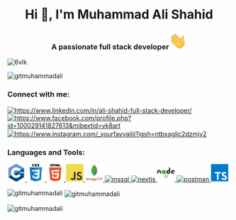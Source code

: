 <h1 align="center">Hi 👋, I'm Muhammad Ali Shahid</h1>
<h3 align="center">A passionate full stack developer<img src="https://raw.githubusercontent.com/ABSphreak/ABSphreak/master/gifs/Hi.gif" width="40px" /></h3>


![6vIk](https://github.com/GitMuhammadAli/GitMuhammadAli/assets/135626772/923206ba-a54c-4360-b4c0-e13efb91c0a3)

<p align="left"> <img src="https://komarev.com/ghpvc/?username=gitmuhammadali&label=Profile%20views&color=0e75b6&style=flat" alt="gitmuhammadali" /> </p>

<h3 align="left">Connect with me:</h3>
<p align="left">
<a href="https://linkedin.com/in/https://www.linkedin.com/in/ali-shahid-full-stack-developer/" target="blank"><img align="center" src="https://raw.githubusercontent.com/rahuldkjain/github-profile-readme-generator/master/src/images/icons/Social/linked-in-alt.svg" alt="https://www.linkedin.com/in/ali-shahid-full-stack-developer/" height="30" width="40" /></a>
<a href="https://fb.com/https://www.facebook.com/profile.php?id=100029141827613&mibextid=vk8art" target="blank"><img align="center" src="https://raw.githubusercontent.com/rahuldkjain/github-profile-readme-generator/master/src/images/icons/Social/facebook.svg" alt="https://www.facebook.com/profile.php?id=100029141827613&mibextid=vk8art" height="30" width="40" /></a>
<a href="https://instagram.com/https://www.instagram.com/_yourfavvaliii?igsh=ntbxaglic2dzmjy2" target="blank"><img align="center" src="https://raw.githubusercontent.com/rahuldkjain/github-profile-readme-generator/master/src/images/icons/Social/instagram.svg" alt="https://www.instagram.com/_yourfavvaliii?igsh=ntbxaglic2dzmjy2" height="30" width="40" /></a>
</p>

<h3 align="left">Languages and Tools:</h3>
<p align="left"> <a href="https://www.w3schools.com/cpp/" target="_blank" rel="noreferrer"> <img src="https://raw.githubusercontent.com/devicons/devicon/master/icons/cplusplus/cplusplus-original.svg" alt="cplusplus" width="40" height="40"/> </a> <a href="https://www.w3schools.com/css/" target="_blank" rel="noreferrer"> <img src="https://raw.githubusercontent.com/devicons/devicon/master/icons/css3/css3-original-wordmark.svg" alt="css3" width="40" height="40"/> </a> <a href="https://www.w3.org/html/" target="_blank" rel="noreferrer"> <img src="https://raw.githubusercontent.com/devicons/devicon/master/icons/html5/html5-original-wordmark.svg" alt="html5" width="40" height="40"/> </a> <a href="https://developer.mozilla.org/en-US/docs/Web/JavaScript" target="_blank" rel="noreferrer"> <img src="https://raw.githubusercontent.com/devicons/devicon/master/icons/javascript/javascript-original.svg" alt="javascript" width="40" height="40"/> </a> <a href="https://www.mongodb.com/" target="_blank" rel="noreferrer"> <img src="https://raw.githubusercontent.com/devicons/devicon/master/icons/mongodb/mongodb-original-wordmark.svg" alt="mongodb" width="40" height="40"/> </a> <a href="https://www.microsoft.com/en-us/sql-server" target="_blank" rel="noreferrer"> <img src="https://www.svgrepo.com/show/303229/microsoft-sql-server-logo.svg" alt="mssql" width="40" height="40"/> </a> <a href="https://nextjs.org/" target="_blank" rel="noreferrer"> <img src="https://cdn.worldvectorlogo.com/logos/nextjs-2.svg" alt="nextjs" width="40" height="40"/> </a> <a href="https://nodejs.org" target="_blank" rel="noreferrer"> <img src="https://raw.githubusercontent.com/devicons/devicon/master/icons/nodejs/nodejs-original-wordmark.svg" alt="nodejs" width="40" height="40"/> </a> <a href="https://postman.com" target="_blank" rel="noreferrer"> <img src="https://www.vectorlogo.zone/logos/getpostman/getpostman-icon.svg" alt="postman" width="40" height="40"/> </a> <a href="https://www.typescriptlang.org/" target="_blank" rel="noreferrer"> <img src="https://raw.githubusercontent.com/devicons/devicon/master/icons/typescript/typescript-original.svg" alt="typescript" width="40" height="40"/> </a> </p>

<p><img align="left" src="https://github-readme-stats.vercel.app/api/top-langs?username=gitmuhammadali&show_icons=true&locale=en&layout=compact" alt="gitmuhammadali" /></p>

<p>&nbsp;<img align="center" src="https://github-readme-stats.vercel.app/api?username=gitmuhammadali&show_icons=true&locale=en" alt="gitmuhammadali" /></p>

<p><img align="center" src="https://github-readme-streak-stats.herokuapp.com/?user=gitmuhammadali&" alt="gitmuhammadali" /></p>
